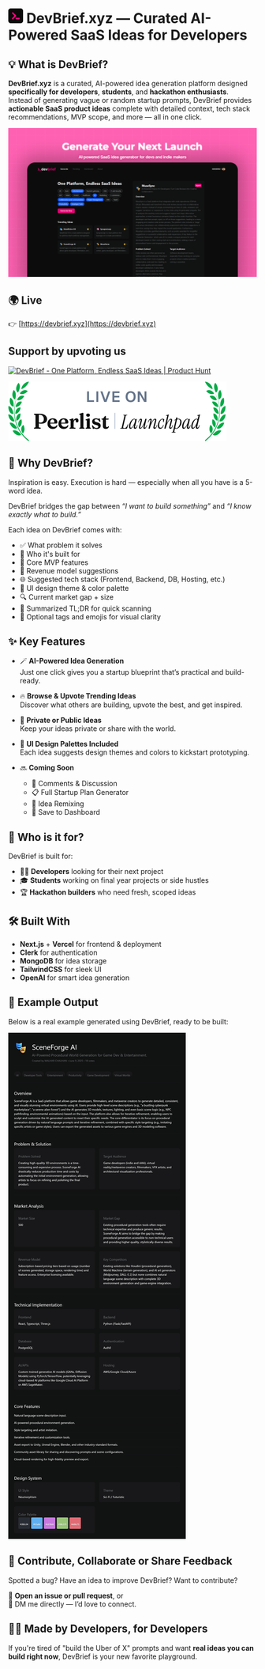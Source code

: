 # ![Logo](assets/logo.png) DevBrief.xyz — Curated AI-Powered SaaS Ideas for Developers

## 💡 What is DevBrief?

**DevBrief.xyz** is a curated, AI-powered idea generation platform designed **specifically for developers**, **students**, and **hackathon enthusiasts**.  
Instead of generating vague or random startup prompts, DevBrief provides **actionable SaaS product ideas** complete with detailed context, tech stack recommendations, MVP scope, and more — all in one click.


![DevBrief Banner](assets/banner.png)


## 🌍 Live

👉 [https://devbrief.xyz](https://devbrief.xyz)

## Support by upvoting us 
<a href="https://www.producthunt.com/products/devbrief?embed=true&utm_source=badge-featured&utm_medium=badge&utm_source=badge-devbrief" target="_blank"><img src="https://api.producthunt.com/widgets/embed-image/v1/featured.svg?post_id=976293&theme=light&t=1749651697339" alt="&#0032;DevBrief - One&#0032;Platform&#0044;&#0032;Endless&#0032;SaaS&#0032;Ideas | Product Hunt" style="width: 200; height: 54px;" width="150" height="54" /></a>

[![Peerlist](assets/Launch_SVG_Light.svg)](https://peerlist.io/mrpurrfect/project/devbrief)

## 🧠 Why DevBrief?

Inspiration is easy. Execution is hard — especially when all you have is a 5-word idea.

DevBrief bridges the gap between *“I want to build something”* and *“I know exactly what to build.”*

Each idea on DevBrief comes with:
- ✅ What problem it solves
- 🎯 Who it's built for
- 🔧 Core MVP features
- 💸 Revenue model suggestions
- 🌐 Suggested tech stack (Frontend, Backend, DB, Hosting, etc.)
- 🎨 UI design theme & color palette
- 🔍 Current market gap + size
- 🧵 Summarized TL;DR for quick scanning
- 🧠 Optional tags and emojis for visual clarity



## ✨ Key Features

- 🪄 **AI-Powered Idea Generation**  
  Just one click gives you a startup blueprint that’s practical and build-ready.

- 🔥 **Browse & Upvote Trending Ideas**  
  Discover what others are building, upvote the best, and get inspired.

- 🔐 **Private or Public Ideas**  
  Keep your ideas private or share with the world.

- 🌈 **UI Design Palettes Included**  
  Each idea suggests design themes and colors to kickstart prototyping.

- 🔜 **Coming Soon**  
  - 💬 Comments & Discussion
  - 📋 Full Startup Plan Generator
  - 🧩 Idea Remixing
  - 🎯 Save to Dashboard



## 👥 Who is it for?

DevBrief is built for:
- 👩‍💻 **Developers** looking for their next project
- 🎓 **Students** working on final year projects or side hustles
- 🏆 **Hackathon builders** who need fresh, scoped ideas


## 🛠️ Built With

- **Next.js** + **Vercel** for frontend & deployment  
- **Clerk** for authentication  
- **MongoDB** for idea storage  
- **TailwindCSS** for sleek UI  
- **OpenAI** for smart idea generation

## 📌 Example Output
Below is a real example generated using DevBrief, ready to be built:

![SceneForge AI](assets/example.png)

## 🙌 Contribute, Collaborate or Share Feedback

Spotted a bug? Have an idea to improve DevBrief? Want to contribute?

📝 **Open an issue or pull request**, or  
💬 DM me directly — I’d love to connect.



## 🐱‍👤 Made by Developers, for Developers

If you're tired of "build the Uber of X" prompts and want **real ideas you can build right now**, DevBrief is your new favorite playground.



<!-- 📸 **[Add a Screenshot Here]**  
_You can update this section with screenshots of the homepage, idea cards, or dashboard preview._

--- -->

